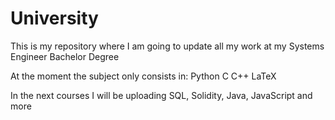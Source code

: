 # University

This is my repository where I am going to update all my work at my Systems Engineer Bachelor Degree

At the moment the subject only consists in:
  Python
  C
  C++
  LaTeX
  
In the next courses I will be uploading SQL, Solidity, Java, JavaScript and more
